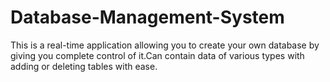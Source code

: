 # Database-Management-System
This is a real-time application allowing you to create your own database by giving you complete control of it.Can contain data of various types with adding or deleting tables with ease.
